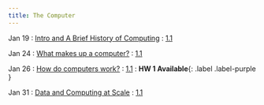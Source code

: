 ```yaml
---
title: The Computer
---
```


Jan 19
: [Intro and A Brief History of Computing](#)
  : [1.1](#)

Jan 24
: [What makes up a computer?](#)
  : [1.1](#)

Jan 26
: [How do computers work?](#)
  : [1.1](#)
: **HW 1 Available**{: .label .label-purple }

Jan 31
: [Data and Computing at Scale](#)
  : [1.1](#)